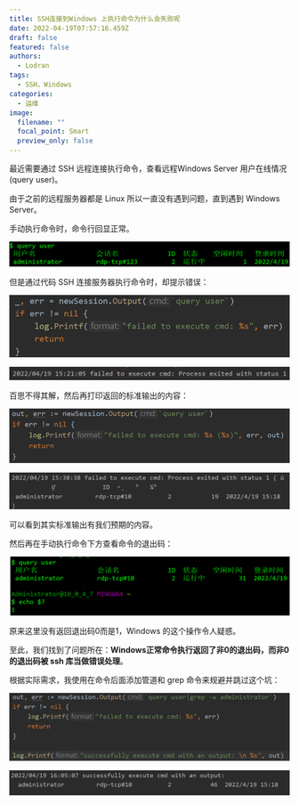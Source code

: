 ```yaml
---
title: SSH连接到Windows 上执行命令为什么会失败呢
date: 2022-04-19T07:57:16.459Z
draft: false
featured: false
authors:
  - Lodran
tags:
  - SSH，Windows
categories:
  - 运维
image:
  filename: ""
  focal_point: Smart
  preview_only: false
---
```

最近需要通过 SSH 远程连接执行命令，查看远程Windows Server 用户在线情况(query user)。

由于之前的远程服务器都是 Linux 所以一直没有遇到问题，直到遇到 Windows Server。

手动执行命令时，命令行回显正常。

![](cmd1.png)

但是通过代码 SSH 连接服务器执行命令时，却提示错误：

![](cmd2.png)

![](cmd3.png)

百思不得其解，然后再打印返回的标准输出的内容：

![](cmd4.png)

![](cmd5.png)

可以看到其实标准输出有我们预期的内容。

然后再在手动执行命令下方查看命令的退出码：

![](cmd6.png)

原来这里没有返回退出码0而是1，Windows 的这个操作令人疑惑。

至此，我们找到了问题所在：**Windows正常命令执行返回了非0的退出码，而非0的退出码被 ssh 库当做错误处理**。

根据实际需求，我使用在命令后面添加管道和 grep 命令来规避并跳过这个坑：

![](cmd7.png)

![](cmd8.png)